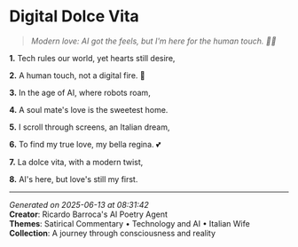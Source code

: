 # Digital Dolce Vita

> *Modern love: AI got the feels, but I'm here for the human touch. 💖🤖️*

**1.** Tech rules our world, yet hearts still desire,


**2.** A human touch, not a digital fire. 🖤


**3.** In the age of AI, where robots roam,


**4.** A soul mate's love is the sweetest home.


**5.** I scroll through screens, an Italian dream,


**6.** To find my true love, my bella regina. 💕


**7.** La dolce vita, with a modern twist,


**8.** AI's here, but love's still my first.



---

*Generated on 2025-06-13 at 08:31:42*  
**Creator**: Ricardo Barroca's AI Poetry Agent  
**Themes**: Satirical Commentary • Technology and AI • Italian Wife  
**Collection**: A journey through consciousness and reality